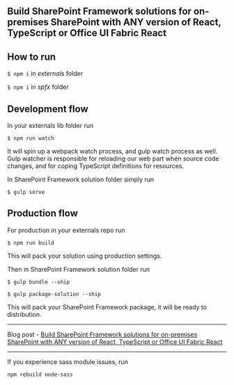 ## Build SharePoint Framework solutions for on-premises SharePoint with ANY version of React, TypeScript or Office UI Fabric React

## How to run

`$ npm i` in _externals_ folder

`$ npm i` in _spfx_ folder

## Development flow
In your externals lib folder run 

`$ npm run watch`

It will spin up a webpack watch process, and gulp watch process as well. Gulp watcher is responsible for reloading our web part when source code changes, and for coping TypeScript definitions for resources. 

In SharePoint Framework solution folder simply run

`$ gulp serve`

## Production flow
For production in your externals repo run 

`$ npm run build`

This will pack your solution using production settings. 

Then in SharePoint Framework solution folder run

`$ gulp bundle --ship`

`$ gulp package-solution --ship`

This will pack your SharePoint Framework package, it will be ready to distribution.

--- 
Blog post - [Build SharePoint Framework solutions for on-premises SharePoint with ANY version of React, TypeScript or Office UI Fabric React](https://spblog.net/post/2019/08/08/build-sharepoint-framework-solutions-for-on-premises-sharepoint-with-any-version-of-react-typescript-or-office-ui-fabric-react)

---
If you experience sass module issues, run 

`npm rebuild node-sass`
